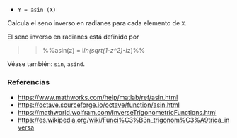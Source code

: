 - `Y = asin (X)`

Calcula el seno inverso en radianes para cada elemento de `X`.

El seno inverso en radianes está definido por

> > %%asin(z) = i*ln(sqrt(1-z^2)-I*z)%%

Véase también: `sin`, `asind`.

### Referencias

- https://www.mathworks.com/help/matlab/ref/asin.html
- https://octave.sourceforge.io/octave/function/asin.html
- https://mathworld.wolfram.com/InverseTrigonometricFunctions.html
- https://es.wikipedia.org/wiki/Funci%C3%B3n_trigonom%C3%A9trica_inversa
